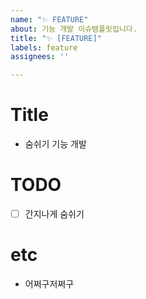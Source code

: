 ```yaml
---
name: "✨ FEATURE"
about: 기능 개발 이슈템플릿입니다.
title: "✨ [FEATURE]"
labels: feature
assignees: ''

---
```


# Title

- 숨쉬기 기능 개발

# TODO

- [ ] 간지나게 숨쉬기

# etc

- 어쩌구저쩌구
